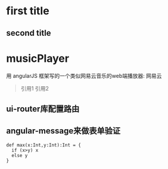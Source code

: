 first title
===========================================
second title
-------------------------------------------
# musicPlayer
用 angularJS 框架写的一个类似网易云音乐的web端播放器:
    网易云
> 引用1
> 引用2

## ui-router库配置路由
## angular-message来做表单验证

```
def max(x:Int,y:Int):Int = {
  if (x>y) x
  else y
}
```
